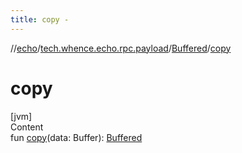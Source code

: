 ```yaml
---
title: copy -
---
```

//[echo](../../index.md)/[tech.whence.echo.rpc.payload](../index.md)/[Buffered](index.md)/[copy](copy.md)



# copy  
[jvm]  
Content  
fun [copy](copy.md)(data: Buffer): [Buffered](index.md)  



